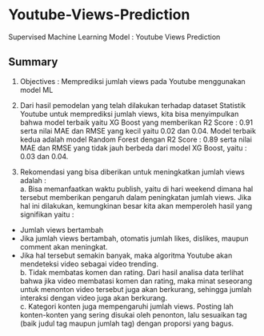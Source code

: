 # Youtube-Views-Prediction
Supervised Machine Learning Model : Youtube Views Prediction 

## Summary  

1. Objectives : Memprediksi jumlah views pada Youtube menggunakan model ML  
2. Dari hasil pemodelan yang telah dilakukan terhadap dataset Statistik Youtube untuk memprediksi jumlah views, kita bisa menyimpulkan bahwa model terbaik yaitu XG Boost yang memberikan R2 Score : 0.91 serta nilai MAE dan RMSE yang kecil yaitu 0.02 dan 0.04. 
Model terbaik kedua adalah model Random Forest dengan R2 Score : 0.89 serta nilai MAE dan RMSE yang tidak jauh berbeda dari model XG Boost, yaitu : 0.03 dan 0.04.

3. Rekomendasi yang bisa diberikan untuk meningkatkan jumlah views adalah :  
a. Bisa memanfaatkan waktu publish, yaitu di hari weekend dimana hal tersebut memberikan pengaruh dalam peningkatan jumlah views. Jika hal ini dilakukan, kemungkinan besar kita akan memperoleh hasil yang signifikan yaitu :  
  - Jumlah views bertambah  
  - Jika jumlah views bertambah, otomatis jumlah likes, dislikes, maupun comment akan meningkat.  
  - Jika hal tersebut semakin banyak, maka algoritma Youtube akan mendeteksi video sebagai video trending.  
b. Tidak membatas komen dan rating. Dari hasil analisa data terlihat bahwa jika video membatasi komen dan rating, maka minat seseorang untuk menonton video tersebut juga akan berkurang, sehingga jumlah interaksi dengan video juga akan berkurang.  
c. Kategori konten juga mempengaruhi jumlah views. Posting lah konten-konten yang sering disukai oleh penonton, lalu sesuaikan tag (baik judul tag maupun jumlah tag) dengan proporsi yang bagus.
